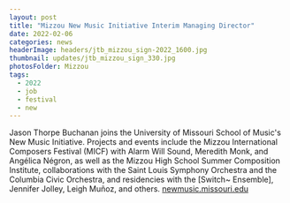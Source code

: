 ```yaml
---
layout: post
title: "Mizzou New Music Initiative Interim Managing Director"
date: 2022-02-06
categories: news
headerImage: headers/jtb_mizzou_sign-2022_1600.jpg
thumbnail: updates/jtb_mizzou_sign_330.jpg
photosFolder: Mizzou
tags:
  - 2022
  - job
  - festival
  - new
---
```


Jason Thorpe Buchanan joins the University of Missouri School of Music's New Music Initiative. Projects and events include the Mizzou International Composers Festival (MICF) with Alarm Will Sound, Meredith Monk, and Angélica Négron, as well as the Mizzou High School Summer Composition Institute, collaborations with the Saint Louis Symphony Orchestra and the Columbia Civic Orchestra, and residencies with the [Switch~ Ensemble], Jennifer Jolley, Leigh Muñoz, and others. [newmusic.missouri.edu](https://newmusic.missouri.edu/) 
